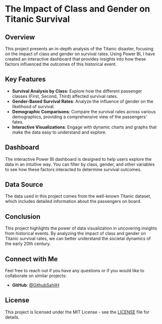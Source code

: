 # The Impact of Class and Gender on Titanic Survival

## Overview

This project presents an in-depth analysis of the Titanic disaster, focusing on the impact of class and gender on survival rates. Using Power BI, I have created an interactive dashboard that provides insights into how these factors influenced the outcomes of this historical event.

## Key Features

- **Survival Analysis by Class**: Explore how the different passenger classes (First, Second, Third) affected survival rates.
- **Gender-Based Survival Rates**: Analyze the influence of gender on the likelihood of survival.
- **Demographic Comparisons**: Compare the survival rates across various demographics, providing a comprehensive view of the passengers' fates.
- **Interactive Visualizations**: Engage with dynamic charts and graphs that make the data easy to understand and explore.

## Dashboard

The interactive Power BI dashboard is designed to help users explore the data in an intuitive way. You can filter by class, gender, and other variables to see how these factors interacted to determine survival outcomes.

## Data Source

The data used in this project comes from the well-known Titanic dataset, which includes detailed information about the passengers on board.


## Conclusion

This project highlights the power of data visualization in uncovering insights from historical events. By analyzing the impact of class and gender on Titanic survival rates, we can better understand the societal dynamics of the early 20th century.

## Connect with Me

Feel free to reach out if you have any questions or if you would like to collaborate on similar projects:

- **GitHub**: [@GithubSahilH](https://github.com/GithubSahilH)

## License

This project is licensed under the MIT License - see the [LICENSE](LICENSE) file for details.

